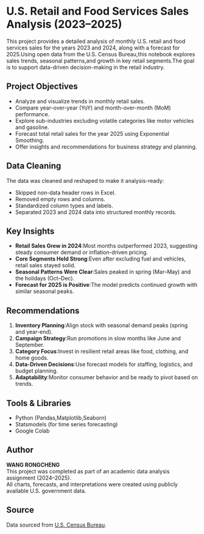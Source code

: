 # U.S. Retail and Food Services Sales Analysis (2023–2025)
This project provides a detailed analysis of monthly U.S. retail and food services sales for the years 2023 and 2024, along with a forecast for 2025.Using open data from the U.S. Census Bureau,this notebook explores sales trends, seasonal patterns,and growth in key retail segments.The goal is to support data-driven decision-making in the retail industry.

## Project Objectives
- Analyze and visualize trends in monthly retail sales.
- Compare year-over-year (YoY) and month-over-month (MoM) performance.
- Explore sub-industries excluding volatile categories like motor vehicles and gasoline.
- Forecast total retail sales for the year 2025 using Exponential Smoothing.
- Offer insights and recommendations for business strategy and planning.

## Data Cleaning
The data was cleaned and reshaped to make it analysis-ready:
- Skipped non-data header rows in Excel.
- Removed empty rows and columns.
- Standardized column types and labels.
- Separated 2023 and 2024 data into structured monthly records.

## Key Insights
- **Retail Sales Grew in 2024**:Most months outperformed 2023, suggesting steady consumer demand or inflation-driven pricing.
- **Core Segments Held Strong**:Even after excluding fuel and vehicles, retail sales stayed solid.
- **Seasonal Patterns Were Clear**:Sales peaked in spring (Mar–May) and the holidays (Oct–Dec).
- **Forecast for 2025 is Positive**:The model predicts continued growth with similar seasonal peaks.

## Recommendations
1. **Inventory Planning**:Align stock with seasonal demand peaks (spring and year-end).
2. **Campaign Strategy**:Run promotions in slow months like June and September.
3. **Category Focus**:Invest in resilient retail areas like food, clothing, and home goods.
4. **Data-Driven Decisions**:Use forecast models for staffing, logistics, and budget planning.
5. **Adaptability**:Monitor consumer behavior and be ready to pivot based on trends.

## Tools & Libraries
- Python (Pandas,Matplotlib,Seaborn)
- Statsmodels (for time series forecasting)
- Google Colab

## Author
**WANG RONGCHENG**  
This project was completed as part of an academic data analysis assignment (2024–2025).  
All charts, forecasts, and interpretations were created using publicly available U.S. government data.

## Source
Data sourced from [U.S. Census Bureau](https://www.census.gov/retail/index.html).

